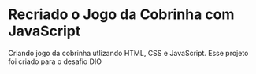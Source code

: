 # Recriado o Jogo da Cobrinha com JavaScript

Criando jogo da cobrinha utlizando HTML, CSS e JavaScript.
Esse projeto foi criado para o desafio DIO